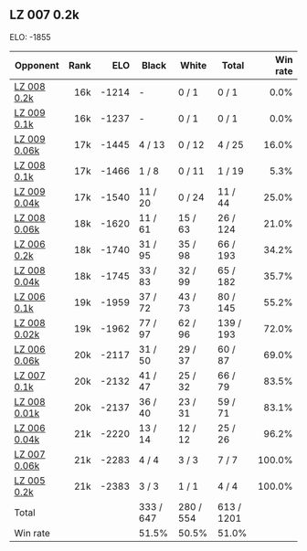 ## LZ 007 0.2k ##

ELO: -1855

Opponent | Rank | ELO | Black | White | Total | Win rate
---------|-----:|----:|-------|-------|-------|-------:
[LZ 008 0.2k](LZ%20008%200.2k.md) | 16k | -1214 | - | 0 / 1 | 0 / 1 | 0.0%
[LZ 009 0.1k](LZ%20009%200.1k.md) | 16k | -1237 | - | 0 / 1 | 0 / 1 | 0.0%
[LZ 009 0.06k](LZ%20009%200.06k.md) | 17k | -1445 | 4 / 13 | 0 / 12 | 4 / 25 | 16.0%
[LZ 008 0.1k](LZ%20008%200.1k.md) | 17k | -1466 | 1 / 8 | 0 / 11 | 1 / 19 | 5.3%
[LZ 009 0.04k](LZ%20009%200.04k.md) | 17k | -1540 | 11 / 20 | 0 / 24 | 11 / 44 | 25.0%
[LZ 008 0.06k](LZ%20008%200.06k.md) | 18k | -1620 | 11 / 61 | 15 / 63 | 26 / 124 | 21.0%
[LZ 006 0.2k](LZ%20006%200.2k.md) | 18k | -1740 | 31 / 95 | 35 / 98 | 66 / 193 | 34.2%
[LZ 008 0.04k](LZ%20008%200.04k.md) | 18k | -1745 | 33 / 83 | 32 / 99 | 65 / 182 | 35.7%
[LZ 006 0.1k](LZ%20006%200.1k.md) | 19k | -1959 | 37 / 72 | 43 / 73 | 80 / 145 | 55.2%
[LZ 008 0.02k](LZ%20008%200.02k.md) | 19k | -1962 | 77 / 97 | 62 / 96 | 139 / 193 | 72.0%
[LZ 006 0.06k](LZ%20006%200.06k.md) | 20k | -2117 | 31 / 50 | 29 / 37 | 60 / 87 | 69.0%
[LZ 007 0.1k](LZ%20007%200.1k.md) | 20k | -2132 | 41 / 47 | 25 / 32 | 66 / 79 | 83.5%
[LZ 008 0.01k](LZ%20008%200.01k.md) | 20k | -2137 | 36 / 40 | 23 / 31 | 59 / 71 | 83.1%
[LZ 006 0.04k](LZ%20006%200.04k.md) | 21k | -2220 | 13 / 14 | 12 / 12 | 25 / 26 | 96.2%
[LZ 007 0.06k](LZ%20007%200.06k.md) | 21k | -2283 | 4 / 4 | 3 / 3 | 7 / 7 | 100.0%
[LZ 005 0.2k](LZ%20005%200.2k.md) | 21k | -2383 | 3 / 3 | 1 / 1 | 4 / 4 | 100.0%
Total | | | 333 / 647 | 280 / 554 | 613 / 1201 | 
Win rate| | | 51.5% | 50.5% | 51.0% | 
